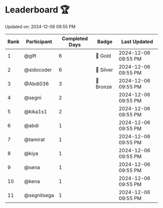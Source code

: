 # Leaderboard 🏆

Updated on: 2024-12-06 09:55 PM

| Rank | Participant       | Completed Days | Badge      | Last Updated         |
|------|-------------------|----------------|------------|----------------------|
| 1    | @gift             | 6              | 🏅 Gold     | 2024-12-06 09:55 PM |
| 2    | @sidocoder        | 6              | 🥈 Silver   | 2024-12-06 09:55 PM |
| 3    | @Abdi036          | 3              | 🥉 Bronze   | 2024-12-06 09:55 PM |
| 4    | @segni            | 2              |            | 2024-12-06 09:55 PM |
| 5    | @kika1s1          | 2              |            | 2024-12-06 09:55 PM |
| 6    | @abdi             | 1              |            | 2024-12-06 09:55 PM |
| 7    | @tamirat          | 1              |            | 2024-12-06 09:55 PM |
| 8    | @kiya             | 1              |            | 2024-12-06 09:55 PM |
| 9    | @sena             | 1              |            | 2024-12-06 09:55 PM |
| 10   | @kena             | 1              |            | 2024-12-06 09:55 PM |
| 11   | @segnitsega       | 1              |            | 2024-12-06 09:55 PM |
